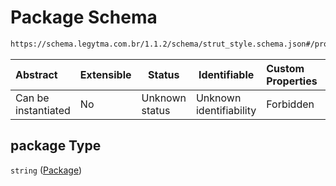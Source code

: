 # Package Schema

```txt
https://schema.legytma.com.br/1.1.2/schema/strut_style.schema.json#/properties/package
```




| Abstract            | Extensible | Status         | Identifiable            | Custom Properties | Additional Properties | Access Restrictions | Defined In                                                                            |
| :------------------ | ---------- | -------------- | ----------------------- | :---------------- | --------------------- | ------------------- | ------------------------------------------------------------------------------------- |
| Can be instantiated | No         | Unknown status | Unknown identifiability | Forbidden         | Allowed               | none                | [strut_style.schema.json\*](../schema/strut_style.schema.json) |

## package Type

`string` ([Package](strut_style-properties-package.md))
